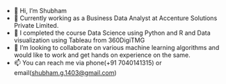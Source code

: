 - 👋 Hi, I’m Shubham
- 🌱 Currently working as a Business Data Analyst at Accenture Solutions Private Limited.
- 🌱 I completed the course Data Science using Python and R and Data visualization using Tableau from 360DigiTMG 
- 💞️ I’m looking to collaborate on various machine learning algorithms and would like to work and get hands on experience on the same.
- 📫 You can reach me via phone(+91 7040141315) or email(shubham.g.1403@gmail.com)

